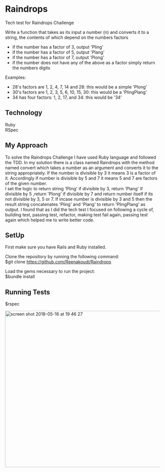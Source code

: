 # Raindrops

Tech test for Raindrops Challenge

Write a function that takes as its input a number (n) and converts it to a string, the contents of which depend on the numbers factors

- if the number has a factor of 3, output 'Pling'
- if the number has a factor of 5, output 'Plang'
- if the number has a factor of 7, output 'Plong'
- if the number does not have any of the above as a factor simply return the numbers digits

Examples:
- 28's factors are 1, 2, 4, 7, 14 and 28: this would be a simple 'Plong'
- 30's factors are 1, 2, 3, 5, 6, 10, 15, 30: this would be a 'PlingPlang'
- 34 has four factors: 1, 2, 17, and 34: this would be '34'

## Technology  
Ruby  
RSpec  

## My Approach  

To solve the Raindrops Challenge I have used Ruby language and followed the TDD. In my solution there is a class named Raindrops with the method named convert which takes a number as an argument and converts it to the string appropriately. If the number is divisible by 3 it means 3 is a factor of it. Accordingly if number is divisible by 5 and 7 it means 5 and 7 are factors of the given number.  
I set the logic to return string 'Pling' if divisible by 3, return 'Plang' if divisible by 5 ,return 'Plong' if divisible by 7 and return number itself if its not divisible by 3, 5 or 7. If incase number is divisible by 3 and 5 then the result string concatenates 'Pling' and 'Plang' to return 'PlingPlang' as output. I found that as I did the tech test I focused on following a cycle of, building test, passing test, refactor, making test fail again, passing test again which helped me to write better code.

## SetUp

First make sure you have Rails and Ruby installed.  

Clone the repository by running the following command:  
$git clone https://github.com/Reenakoudi/Raindrops  

Load the gems necessary to run the project:  
$bundle install

## Running Tests
$rspec

<img width="509" alt="screen shot 2018-05-16 at 19 46 27" src="https://user-images.githubusercontent.com/34460965/40137295-ed5a95fc-5941-11e8-9c8a-c63499898ea1.png">
